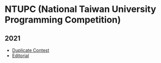 # NTUPC (National Taiwan University Programming Competition)

## 2021
- [Duplicate Contest](https://codeforces.com/contestInvitation/7ea90955743f68d5162d547936e30ce479bf0d4d)
- [Editorial](https://veehz.github.io/2022/03/04/ntupc-2021-editorial.html)